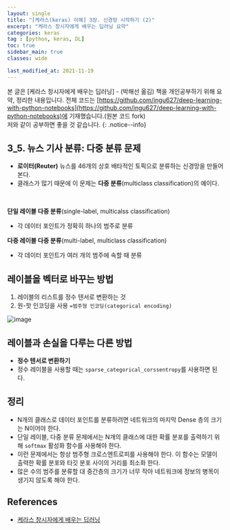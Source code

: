 ```yaml
---
layout: single
title: "[케라스(keras) 이해] 3장. 신경망 시작하기 (2)"
excerpt: "케라스 창시자에게 배우는 딥러닝 요약"
categories: keras
tag : [python, keras, DL]
toc: true
sidebar_main: true
classes: wide

last_modified_at: 2021-11-19
---
```


본 글은 [케라스 창시자에게 배우는 딥러닝] - (박해선 옮김) 책을 개인공부하기 위해 요약, 정리한 내용입니다. 전체 코드는 [https://github.com/ingu627/deep-learning-with-python-notebooks](https://github.com/ingu627/deep-learning-with-python-notebooks)에 기재했습니다.(원본 코드 fork) <br>저와 같이 공부하면 좋을 것 같습니다.
{: .notice--info}

## 3_5. 뉴스 기사 분류: 다중 분류 문제 

- **로이터(Reuter)** 뉴스를 46개의 상호 배타적인 토픽으로 분류하는 신경망을 만들어 본다.
- 클래스가 많기 때문에 이 문제는 **다중 분류**(multiclass classification)의 예이다.

<br/>

**단일 레이블 다중 분류**(single-label, multicalss classification)

- 각 데이터 포인트가 정확히 하나의 범주로 분류 

**다중 레이블 다중 분류**(multi-label, multiclass classification)

- 각 데이터 포인트가 여러 개의 범주에 속할 때 분류

## 레이블을 벡터로 바꾸는 방법

1. 레이블의 리스트를 정수 텐서로 변환하는 것
2. 원-핫 인코딩을 사용 `=범주형 인코딩(categorical encoding)`

<script src="https://gist.github.com/ingu627/0dffeee7df2bf95c3023e1b393b8ae32.js"></script>

![image](https://user-images.githubusercontent.com/78655692/140782450-8437ac42-bd27-4d28-bdd5-8d9a678f4a86.png)

## 레이블과 손실을 다루는 다른 방법

- **정수 텐서로 변환하기**
- 정수 레이블을 사용할 때는 `sparse_categorical_corssentropy`를 사용하면 된다.

<script src="https://gist.github.com/ingu627/e0e6baa4556bda016b8ec809e7842afd.js"></script>

## 정리

- N개의 클래스로 데이터 포인트를 분류하려면 네트워크의 마지막 Dense 층의 크기는 N이어야 한다. 
- 단일 레이블, 다중 분류 문제에서는 N개의 클래스에 대한 확률 분포를 출력하기 위해 `softmax` 활성화 함수를 사용해야 한다. 
- 이런 문제에서는 항상 범주형 크로스엔트로피를 사용해야 한다. 이 함수는 모델이 출력한 확률 분포와 타깃 분포 사이의 거리를 최소화 한다. 
- 많은 수의 범주를 분류할 대 중간층의 크기가 너무 작아 네트워크에 정보의 병목이 생기지 않도록 해야 한다.

## References

- [케라스 창시자에게 배우는 딥러닝](https://www.aladin.co.kr/shop/wproduct.aspx?ItemId=173992478)  
